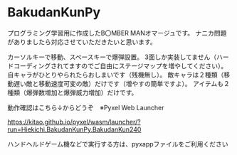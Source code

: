 # BakudanKunPy

プログラミング学習用に作成したB〇MBER MANオマージュです。
ナニカ問題がありましたら対応させていただきたいと思います。

カーソルキーで移動、スペースキーで爆弾設置。
3面しか実装してません（ハードコーディングされてますのでご自由にステージマップを増やしてください）。
自キャラがひとりやられたらおしまいです（残機無し）。
敵キャラは２種類（移動遅い敵と移動速度可変の敵）だけです（増やすの簡単ですよ）。
アイテムも２種類（爆弾数増加と爆弾威力増加）だけです。


動作確認はこちら↓からどうぞ　※Pyxel Web Launcher

https://kitao.github.io/pyxel/wasm/launcher/?run=Hiekichi.BakudanKunPy.BakudanKun240


ハンドヘルドゲーム機などで実行する方は、pyxappファイルをご利用ください


